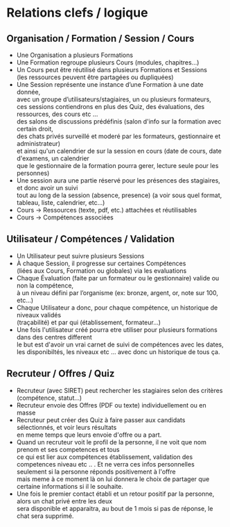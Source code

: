 # Relations clefs / logique  

## Organisation / Formation / Session / Cours  

- Une Organisation a plusieurs Formations  
- Une Formation regroupe plusieurs Cours (modules, chapitres…)  
- Un Cours peut être réutilisé dans plusieurs Formations et Sessions  
(les ressources peuvent être partagées ou dupliquées)  
- Une Session représente une instance d’une Formation à une date donnée,  
avec un groupe d’utilisateurs/stagiaires, un ou plusieurs formateurs,  
ces sessions contiendrons en plus des Quiz, des évaluations, des ressources, des cours etc ...  
des salons de discussions prédéfinis (salon d'info sur la formation avec certain droit,  
des chats privés surveillé et moderé par les formateurs, gestionnaire et administrateur)  
et ainsi qu'un calendrier de sur la session en cours (date de cours, date d'examens, un calendrier  
que le gestionnaire de la formation pourra gerer, lecture seule pour les personnes)  
- Une session aura une partie réservé pour les présences des stagiaires, et donc avoir un suivi  
tout au long de la session (absence, presence) (a voir sous quel format, tableau, liste, calendrier, etc...)  
- Cours → Ressources (texte, pdf, etc.) attachées et réutilisables  
- Cours → Compétences associées  

## Utilisateur / Compétences / Validation

- Un Utilisateur peut suivre plusieurs Sessions  
- À chaque Session, il progresse sur certaines Compétences  
(liées aux Cours, Formation ou globales) via les evaluations  
- Chaque Évaluation (faite par un formateur ou le gestionnaire) valide ou non la compétence,  
à un niveau défini par l’organisme (ex: bronze, argent, or, note sur 100, etc…)  
- Chaque Utilisateur a donc, pour chaque compétence, un historique de niveaux validés  
(traçabilité) et par qui (établissement, formateur…)  
- Une fois l'utilisateur créé pourra etre utiliser pour plusieurs formations dans des centres different  
le but est d'avoir un vrai carnet de suivi de compétences avec les dates, les disponibiltés, les niveaux etc ...
avec donc un historique de tous ça.

## Recruteur / Offres / Quiz

- Recruteur (avec SIRET) peut rechercher les stagiaires selon des critères  
(compétence, statut…)  
- Recruteur envoie des Offres (PDF ou texte) individuellement ou en masse  
- Recruteur peut créer des Quiz à faire passer aux candidats sélectionnés, et voir leurs résultats  
en meme temps que leurs envoie d'offre ou a part.
- Quand un recruteur voit le profil de la personne, il ne voit que nom prenom et ses competences et tous  
ce qui est lier aux compétences établissement, validation des competences niveau etc .. .
Et ne verra ces infos personnelles seulement si la personne réponds positivement à l'offre  
mais meme à ce moment là on lui donnera le choix de partager que certaine informations si il le souhaite.
- Une fois le premier contact établi et un retour positif par la personne, alors un chat privé entre les deux  
sera disponible et apparaitra, au bout de 1 mois si pas de réponse, le chat sera supprimé.


